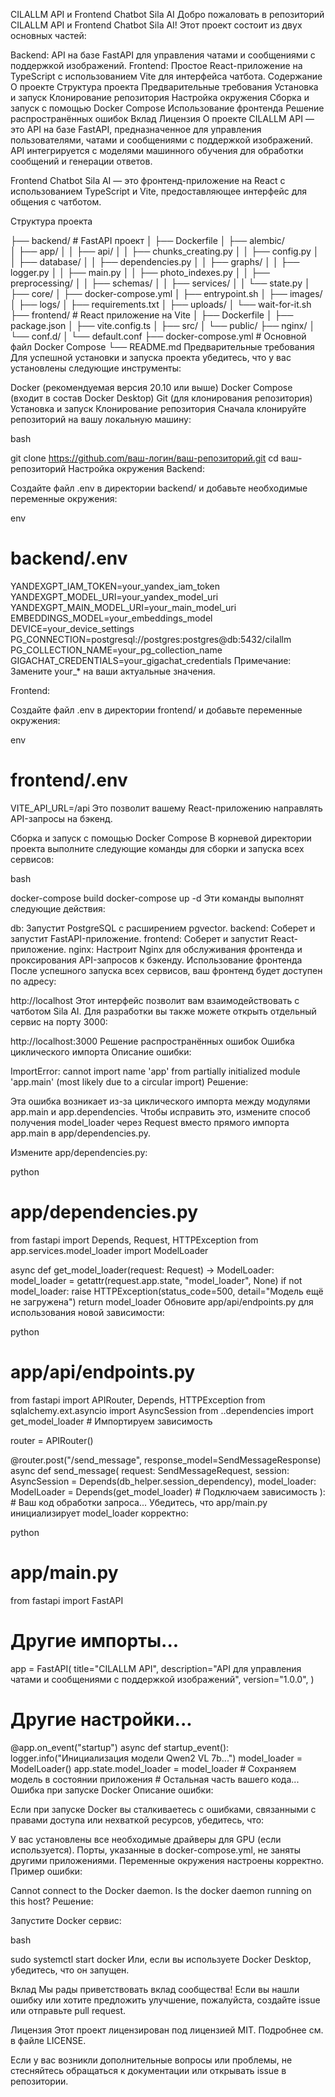 CILALLM API и Frontend Chatbot Sila AI
Добро пожаловать в репозиторий CILALLM API и Frontend Chatbot Sila AI! Этот проект состоит из двух основных частей:

Backend: API на базе FastAPI для управления чатами и сообщениями с поддержкой изображений.
Frontend: Простое React-приложение на TypeScript с использованием Vite для интерфейса чатбота.
Содержание
О проекте
Структура проекта
Предварительные требования
Установка и запуск
Клонирование репозитория
Настройка окружения
Сборка и запуск с помощью Docker Compose
Использование фронтенда
Решение распространённых ошибок
Вклад
Лицензия
О проекте
CILALLM API — это API на базе FastAPI, предназначенное для управления пользователями, чатами и сообщениями с поддержкой изображений. API интегрируется с моделями машинного обучения для обработки сообщений и генерации ответов.

Frontend Chatbot Sila AI — это фронтенд-приложение на React с использованием TypeScript и Vite, предоставляющее интерфейс для общения с чатботом.

Структура проекта

├── backend/                     # FastAPI проект
│   ├── Dockerfile
│   ├── alembic/                
│   ├── app/
│   │   ├── api/
│   │   ├── chunks_creating.py
│   │   ├── config.py
│   │   ├── database/
│   │   ├── dependencies.py
│   │   ├── graphs/
│   │   ├── logger.py
│   │   ├── main.py
│   │   ├── photo_indexes.py
│   │   ├── preprocessing/
│   │   ├── schemas/
│   │   ├── services/
│   │   └── state.py
│   ├── core/
│   ├── docker-compose.yml
│   ├── entrypoint.sh
│   ├── images/
│   ├── logs/
│   ├── requirements.txt
│   ├── uploads/
│   └── wait-for-it.sh
├── frontend/                    # React приложение на Vite
│   ├── Dockerfile
│   ├── package.json
│   ├── vite.config.ts
│   ├── src/
│   └── public/
├── nginx/
│   └── conf.d/
│       └── default.conf
├── docker-compose.yml          # Основной файл Docker Compose
└── README.md
Предварительные требования
Для успешной установки и запуска проекта убедитесь, что у вас установлены следующие инструменты:

Docker (рекомендуемая версия 20.10 или выше)
Docker Compose (входит в состав Docker Desktop)
Git (для клонирования репозитория)
Установка и запуск
Клонирование репозитория
Сначала клонируйте репозиторий на вашу локальную машину:

bash

git clone https://github.com/ваш-логин/ваш-репозиторий.git
cd ваш-репозиторий
Настройка окружения
Backend:

Создайте файл .env в директории backend/ и добавьте необходимые переменные окружения:

env

# backend/.env

YANDEXGPT_IAM_TOKEN=your_yandex_iam_token
YANDEXGPT_MODEL_URI=your_yandex_model_uri
YANDEXGPT_MAIN_MODEL_URI=your_main_model_uri
EMBEDDINGS_MODEL=your_embeddings_model
DEVICE=your_device_settings
PG_CONNECTION=postgresql://postgres:postgres@db:5432/cilallm
PG_COLLECTION_NAME=your_pg_collection_name
GIGACHAT_CREDENTIALS=your_gigachat_credentials
Примечание: Замените your_* на ваши актуальные значения.

Frontend:

Создайте файл .env в директории frontend/ и добавьте переменные окружения:

env

# frontend/.env

VITE_API_URL=/api
Это позволит вашему React-приложению направлять API-запросы на бэкенд.

Сборка и запуск с помощью Docker Compose
В корневой директории проекта выполните следующие команды для сборки и запуска всех сервисов:

bash

docker-compose build
docker-compose up -d
Эти команды выполнят следующие действия:

db: Запустит PostgreSQL с расширением pgvector.
backend: Соберет и запустит FastAPI-приложение.
frontend: Соберет и запустит React-приложение.
nginx: Настроит Nginx для обслуживания фронтенда и проксирования API-запросов к бэкенду.
Использование фронтенда
После успешного запуска всех сервисов, ваш фронтенд будет доступен по адресу:


http://localhost
Этот интерфейс позволит вам взаимодействовать с чатботом Sila AI. Для разработки вы также можете открыть отдельный сервис на порту 3000:


http://localhost:3000
Решение распространённых ошибок
Ошибка циклического импорта
Описание ошибки:


ImportError: cannot import name 'app' from partially initialized module 'app.main' (most likely due to a circular import)
Решение:

Эта ошибка возникает из-за циклического импорта между модулями app.main и app.dependencies. Чтобы исправить это, измените способ получения model_loader через Request вместо прямого импорта app.main в app/dependencies.py.

Измените app/dependencies.py:

python

# app/dependencies.py

from fastapi import Depends, Request, HTTPException
from app.services.model_loader import ModelLoader

async def get_model_loader(request: Request) -> ModelLoader:
    model_loader = getattr(request.app.state, "model_loader", None)
    if not model_loader:
        raise HTTPException(status_code=500, detail="Модель ещё не загружена")
    return model_loader
Обновите app/api/endpoints.py для использования новой зависимости:

python

# app/api/endpoints.py

from fastapi import APIRouter, Depends, HTTPException
from sqlalchemy.ext.asyncio import AsyncSession
from ..dependencies import get_model_loader  # Импортируем зависимость

router = APIRouter()

@router.post("/send_message", response_model=SendMessageResponse)
async def send_message(
        request: SendMessageRequest,
        session: AsyncSession = Depends(db_helper.session_dependency),
        model_loader: ModelLoader = Depends(get_model_loader)  # Подключаем зависимость
):
    # Ваш код обработки запроса...
Убедитесь, что app/main.py инициализирует model_loader корректно:

python

# app/main.py

from fastapi import FastAPI
# Другие импорты...

app = FastAPI(
    title="CILALLM API",
    description="API для управления чатами и сообщениями с поддержкой изображений",
    version="1.0.0",
)

# Другие настройки...

@app.on_event("startup")
async def startup_event():
    logger.info("Инициализация модели Qwen2 VL 7b...")
    model_loader = ModelLoader()
    app.state.model_loader = model_loader  # Сохраняем модель в состоянии приложения
    # Остальная часть вашего кода...
Ошибка при запуске Docker
Описание ошибки:

Если при запуске Docker вы сталкиваетесь с ошибками, связанными с правами доступа или нехваткой ресурсов, убедитесь, что:

У вас установлены все необходимые драйверы для GPU (если используется).
Порты, указанные в docker-compose.yml, не заняты другими приложениями.
Переменные окружения настроены корректно.
Пример ошибки:


Cannot connect to the Docker daemon. Is the docker daemon running on this host?
Решение:

Запустите Docker сервис:

bash

sudo systemctl start docker
Или, если вы используете Docker Desktop, убедитесь, что он запущен.

Вклад
Мы рады приветствовать вклад сообщества! Если вы нашли ошибку или хотите предложить улучшение, пожалуйста, создайте issue или отправьте pull request.

Лицензия
Этот проект лицензирован под лицензией MIT. Подробнее см. в файле LICENSE.

Если у вас возникли дополнительные вопросы или проблемы, не стесняйтесь обращаться к документации или открывать issue в репозитории.